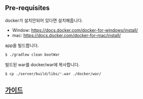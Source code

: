 ## Pre-requisites
docker가 설치안되어 있다면 설치해줍니다.

 - Window: https://docs.docker.com/docker-for-windows/install/
 - mac: https://docs.docker.com/docker-for-mac/install/

app을 빌드합니다.
~~~sh
$ ./gradlew clean bootWar
~~~
빌드된 war를 docker/war에 복사합니다.
~~~sh
$ cp ./server/build/libs/*.war ./docker/war/
~~~
## [가이드](https://taeyeon-kim.github.io/docker-example/)
